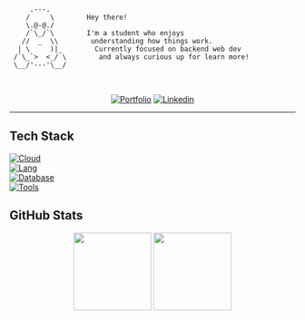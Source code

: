 ```
     .---.            
    /     \        Hey there!
    \.@-@./           
    /`\_/`\        I'm a student who enjoys
   //  _  \\        understanding how things work.
  | \     )|_        Currently focused on backend web dev
 /`\_`>  <_/ \        and always curious up for learn more!
 \__/'---'\__/        
```

<div align=center>
<br/>
      
[![Portfolio](https://img.shields.io/badge/Portfolio-3d3d3d?style=for-the-badge)]()
[![Linkedin](https://img.shields.io/badge/Linkedin-0A66C2?style=for-the-badge)](https://www.linkedin.com/in/cleberson-frança-7182912b9)
</div>

---

## Tech Stack
[![Cloud](https://skillicons.dev/icons?i=aws,vercel)]()
</br>
[![Lang](https://skillicons.dev/icons?i=cpp,java,javascript,python)]()
</br>
[![Database](https://skillicons.dev/icons?i=postgresql,mongodb,mysql)]()
</br>
[![Tools](https://skillicons.dev/icons?i=docker,cloudflare,regex)]()

## GitHub Stats
<p align="center">
     <!-- <img height="137px" src="https://github-readme-stats.vercel.app/api?username=clebers0n&hide_title=true&hide_border=true&show_icons=true&count_private=true&line_height=21&theme=github_dark" /> -->
     <img height="137px" src="https://github-readme-streak-stats.herokuapp.com/?user=clebers0n&hide_border=true&mode=weekly&theme=github_dark_blue" />
     <img height="137px" src="https://github-readme-stats.vercel.app/api/top-langs/?username=clebers0n&hide=html&hide_title=false&hide_border=true&layout=compact&langs_count=8&count_private=true&theme=github_dark" />
</p>
